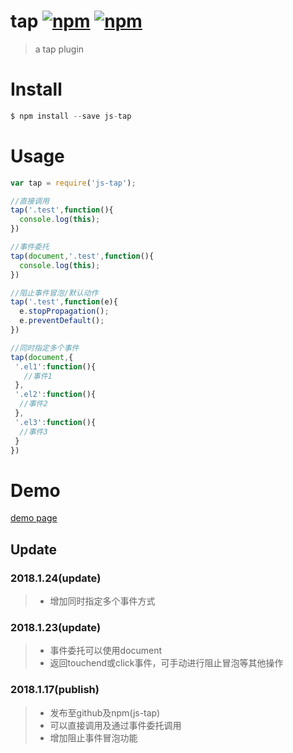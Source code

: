 # tap [![npm](https://img.shields.io/npm/v/js-tap.svg)](https://www.npmjs.com/package/js-tap) [![npm](https://img.shields.io/npm/dm/js-tap.svg)](https://www.npmjs.com/package/js-tap)
> a tap plugin
# Install
```js
$ npm install --save js-tap
```
# Usage
```js
var tap = require('js-tap');

//直接调用
tap('.test',function(){
  console.log(this);
})

//事件委托
tap(document,'.test',function(){
  console.log(this);
})

//阻止事件冒泡/默认动作
tap('.test',function(e){
  e.stopPropagation();
  e.preventDefault();
})

//同时指定多个事件
tap(document,{
 '.el1':function(){
   //事件1
 },
 '.el2':function(){
  //事件2
 },
 '.el3':function(){
  //事件3
 }
})

```
# Demo
[demo page](https://weijhfly.github.io/tap-demo.html "demo")
## Update
### 2018.1.24(update)

> * 增加同时指定多个事件方式
### 2018.1.23(update)

> * 事件委托可以使用document
> * 返回touchend或click事件，可手动进行阻止冒泡等其他操作
### 2018.1.17(publish)

> * 发布至github及npm(js-tap)
> * 可以直接调用及通过事件委托调用
> * 增加阻止事件冒泡功能
